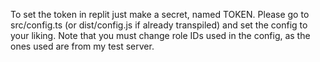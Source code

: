 To set the token in replit just make a secret, named TOKEN.
Please go to src/config.ts (or dist/config.js if already transpiled) and set the config to your liking.
Note that you must change role IDs used in the config, as the ones used are from my test server.